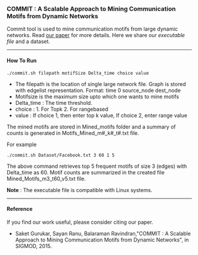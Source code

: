 ### **COMMIT : A Scalable Approach to Mining  Communication Motifs from Dynamic Networks**
Commit tool is used to mine communication motifs from large dynamic networks. Read [our paper](https://dl.acm.org/citation.cfm?id=2737791) for more details. Here we share our *executable file* and a dataset.

-----

#### **How To Run**

```./commit.sh filepath motifSize Delta_time choice value```

* The filepath is the location of single large network file. Graph is stored with edgelist representation. Format: time 0 source_node dest_node
* Motifsize is the maximum size upto which one wants to mine motifs
* Delta_time : The time threshold.
* choice : 1. For Topk  2. For rangebased
* value : If choice 1, then enter top k value, If choice 2, enter range value

The mined motifs are stored in Mined_motifs folder and a summary of counts is generated in Motifs_Mined_m#_k#_t#.txt file.

For example

```./commit.sh Dataset/Facebook.txt 3 60 1 5```


The above command retrieves top 5 frequent motifs of size 3 (edges) with Delta_time as 60. Motif counts are summarized in the created file Mined_Motifs_m3_t60_v5.txt file.

**Note** : The executable file is compatible with Linux systems.

-----
#### **Reference**
If you find our work useful, please consider citing our paper.
* Saket Gurukar, Sayan Ranu, Balaraman Ravindran,"COMMIT : A Scalable Approach to Mining Communication Motifs from Dynamic Networks", in SIGMOD, 2015.


